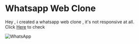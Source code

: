 # Whatsapp Web Clone
Hey , i created a whatsapp web clone , it's not responsive at all. <br>
Click [Here](https://jaimin78.github.io/Whatsapp-web-clone) to check

![WhatsApp]()
